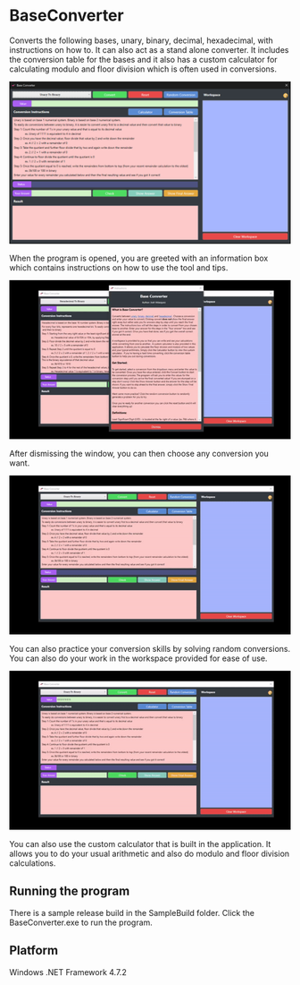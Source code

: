 # BaseConverter
Converts the following bases, unary, binary, decimal, hexadecimal, with instructions on how to.
It can also act as a stand alone converter. It includes the conversion table for the bases and it also has a custom calculator for calculating modulo and floor division which is often used in conversions.

![](Assets/Image01.PNG)

When the program is opened, you are greeted with an information box which contains instructions on how to use the tool and tips.

![](Assets/Video01.gif)

After dismissing the window, you can then choose any conversion you want. 

![](Assets/Video02.gif)

You can also practice your conversion skills by solving random conversions. You can also do your work in the workspace provided for ease of use.

![](Assets/Video03.gif)

You can also use the custom calculator that is built in the application. It allows you to do your usual arithmetic and also do modulo and floor division calculations. 


## Running the program
There is a sample release build in the SampleBuild folder.
Click the BaseConverter.exe to run the program.

## Platform
Windows
.NET Framework 4.7.2